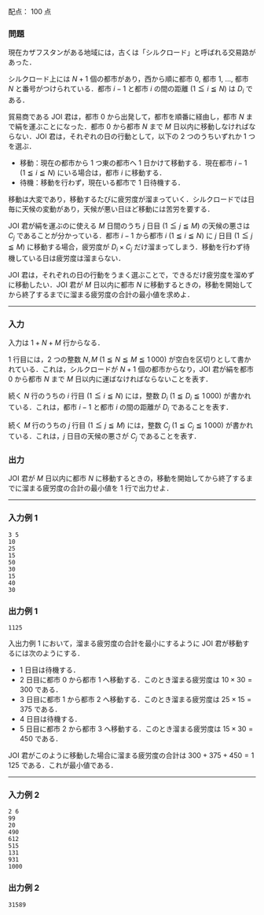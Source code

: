配点： $100$ 点

### 問題
現在カザフスタンがある地域には，古くは「シルクロード」と呼ばれる交易路があった．

シルクロード上には $N + 1$ 個の都市があり，西から順に都市 $0$, 都市 $1$, $\ldots$, 都市 $N$ と番号がつけられている．都市 $i - 1$ と都市 $i$ の間の距離 ($1 \leqq i \leqq N$) は $D_i$ である．

貿易商である JOI 君は，都市 $0$ から出発して，都市を順番に経由し，都市 $N$ まで絹を運ぶことになった．都市 $0$ から都市 $N$ まで $M$ 日以内に移動しなければならない．JOI 君は，それぞれの日の行動として，以下の $2$ つのうちいずれか $1$ つを選ぶ．

- 移動：現在の都市から $1$ つ東の都市へ $1$ 日かけて移動する．現在都市 $i - 1$ ($1 \leqq i \leqq N$) にいる場合は，都市 $i$ に移動する．
- 待機：移動を行わず，現在いる都市で $1$ 日待機する．

移動は大変であり，移動するたびに疲労度が溜まっていく．シルクロードでは日毎に天候の変動があり，天候が悪い日ほど移動には苦労を要する．

JOI 君が絹を運ぶのに使える $M$ 日間のうち $j$ 日目 ($1 \leqq j \leqq M$) の天候の悪さは $C_j$ であることが分かっている．都市 $i - 1$ から都市 $i$ ($1 \leqq i \leqq N$) に $j$ 日目 ($1 \leqq j \leqq M$) に移動する場合，疲労度が $D_i \times C_j$ だけ溜まってしまう．移動を行わず待機している日は疲労度は溜まらない．

JOI 君は，それぞれの日の行動をうまく選ぶことで，できるだけ疲労度を溜めずに移動したい．JOI 君が $M$ 日以内に都市 $N$ に移動するときの，移動を開始してから終了するまでに溜まる疲労度の合計の最小値を求めよ．

---

### 入力
入力は $1 + N + M$ 行からなる．

$1$ 行目には，$2$ つの整数 $N, M$ ($1 \leqq N \leqq M \leqq 1\,000$) が空白を区切りとして書かれている．これは，シルクロードが $N + 1$ 個の都市からなり，JOI 君が絹を都市 $0$ から都市 $N$ まで $M$ 日以内に運ばなければならないことを表す．

続く $N$ 行のうちの $i$ 行目 ($1 \leqq i \leqq N$) には，整数 $D_i$ ($1 \leqq D_i \leqq 1\,000$) が書かれている．これは，都市 $i - 1$ と都市 $i$ の間の距離が $D_i$ であることを表す．

続く $M$ 行のうちの $j$ 行目 ($1 \leqq j \leqq M$) には，整数 $C_j$ ($1 \leqq C_j \leqq 1\,000$) が書かれている．これは，$j$ 日目の天候の悪さが $C_j$ であることを表す．

### 出力
JOI 君が $M$ 日以内に都市 $N$ に移動するときの，移動を開始してから終了するまでに溜まる疲労度の合計の最小値を $1$ 行で出力せよ．

---

### 入力例 1
~~~
3 5
10
25
15
50
30
15
40
30
~~~

### 出力例 1
~~~
1125
~~~
入出力例 $1$ において，溜まる疲労度の合計を最小にするように JOI 君が移動するには次のようにする．

- $1$ 日目は待機する．
- $2$ 日目に都市 $0$ から都市 $1$ へ移動する．このとき溜まる疲労度は $10 \times 30 = 300$ である．
- $3$ 日目に都市 $1$ から都市 $2$ へ移動する．このとき溜まる疲労度は $25 \times 15 = 375$ である．
- $4$ 日目は待機する．
- $5$ 日目に都市 $2$ から都市 $3$ へ移動する．このとき溜まる疲労度は $15 \times 30 = 450$ である．

JOI 君がこのように移動した場合に溜まる疲労度の合計は $300 + 375 + 450 = 1\,125$ である．これが最小値である．

---

### 入力例 2
~~~
2 6
99
20
490
612
515
131
931
1000
~~~

### 出力例 2
~~~
31589
~~~
